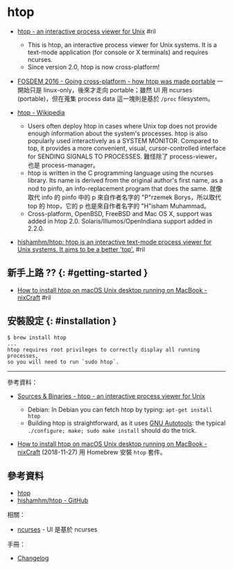 # htop

  - [htop \- an interactive process viewer for Unix](https://hisham.hm/htop/) #ril
      - This is htop, an interactive process viewer for Unix systems. It is a text-mode application (for console or X terminals) and requires ncurses.
      - Since version 2.0, htop is now cross-platform!

  - [FOSDEM 2016 \- Going cross\-platform \- how htop was made portable](https://archive.fosdem.org/2016/schedule/event/htop/) 一開始只是 linux-only，後來才走向 portable；雖然 UI 用 ncurses (portable)，但在蒐集 process data 這一塊則是基於 `/proc` filesystem。

  - [htop \- Wikipedia](https://en.wikipedia.org/wiki/Htop)
      - Users often deploy htop in cases where Unix top does not provide enough information about the system's processes. htop is also popularly used interactively as a SYSTEM MONITOR. Compared to top, it provides a more convenient, visual, cursor-controlled interface for SENDING SIGNALS TO PROCESSES. 難怪除了 process-viewer，也是 process-manager。
      - htop is written in the C programming language using the ncurses library. Its name is derived from the original author's first name, as a nod to pinfo, an info-replacement program that does the same. 就像取代 info 的 pinfo 中的 p 來自作者名字的 "P"rzemek Borys，所以取代 top 的 htop，它的 p 也是來自作者名字的 "H"isham Muhammad。
      - Cross-platform, OpenBSD, FreeBSD and Mac OS X, support was added in htop 2.0. Solaris/Illumos/OpenIndiana support added in 2.2.0.

  - [hishamhm/htop: htop is an interactive text\-mode process viewer for Unix systems\. It aims to be a better 'top'\.](https://github.com/hishamhm/htop) #ril

## 新手上路 ?? {: #getting-started }

  - [How to install htop on macOS Unix desktop running on MacBook \- nixCraft](https://www.cyberciti.biz/faq/install-htop-on-macos-unix-desktop-running-macbook-pro/) #ril

## 安裝設定 {: #installation }

```
$ brew install htop
...
htop requires root privileges to correctly display all running processes,
so you will need to run `sudo htop`.
```

---

參考資料：

  - [Sources & Binaries - htop \- an interactive process viewer for Unix](https://hisham.hm/htop/index.php?page=downloads#sources)
      - Debian: In Debian you can fetch htop by typing: `apt-get install htop`
      - Building htop is straightforward, as it uses [GNU Autotools](https://en.wikipedia.org/wiki/GNU_Build_System): the typical `./configure; make; sudo make install` should do the trick.

  - [How to install htop on macOS Unix desktop running on MacBook \- nixCraft](https://www.cyberciti.biz/faq/install-htop-on-macos-unix-desktop-running-macbook-pro/) (2018-11-27) 用 Homebrew 安裝 `htop` 套件。

## 參考資料

  - [htop](https://hisham.hm/htop/)
  - [hishamhm/htop - GitHub](https://github.com/hishamhm/htop)

相關：

  - [ncurses](ncurses.md) - UI 是基於 ncurses

手冊：

  - [Changelog](http://hisham.hm/htop/index.php?page=downloads)
